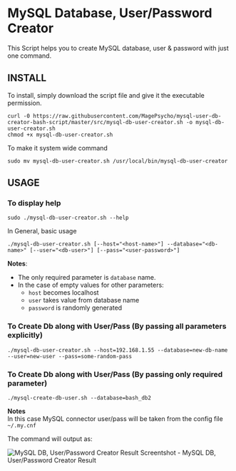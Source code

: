 # MySQL Database, User/Password Creator

This Script helps you to create MySQL database, user & password with just one command.


## INSTALL
To install, simply download the script file and give it the executable permission.
```
curl -0 https://raw.githubusercontent.com/MagePsycho/mysql-user-db-creator-bash-script/master/src/mysql-db-user-creator.sh -o mysql-db-user-creator.sh
chmod +x mysql-db-user-creator.sh
```

To make it system wide command
```
sudo mv mysql-db-user-creator.sh /usr/local/bin/mysql-db-user-creator
```

## USAGE
### To display help
```
sudo ./mysql-db-user-creator.sh --help
```

In General, basic usage
```
./mysql-db-user-creator.sh [--host="<host-name>"] --database="<db-name>" [--user="<db-user>"] [--pass="<user-password>"]
```
**Notes**:  
- The only required parameter is `database` name. 
- In the case of empty values for other parameters:
    - `host` becomes localhost
    - `user` takes value from database name
    - `password` is randomly generated

### To Create Db along with User/Pass (By passing all parameters explicitly)
```
./mysql-db-user-creator.sh --host=192.168.1.55 --database=new-db-name --user=new-user --pass=some-random-pass
```

### To Create Db along with User/Pass (By passing only required parameter)
```
./mysql-create-db-user.sh --database=bash_db2
```
**Notes**  
In this case MySQL connector user/pass will be taken from the config file `~/.my.cnf`

The command will output as:

![MySQL DB, User/Password Creator Result](https://github.com/MagePsycho/mysql-user-db-creator-bash-script/raw/master/docs/mysql-user-db-creator-bash-script-result.png "Nginx Virtual Host Creator Result")
Screentshot - MySQL DB, User/Password Creator Result
